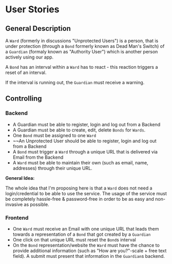# User Stories

## General Description

A `Ward` (formerly in discussions "Unprotected Users") is a person, that is under protection (through a `Bond` formerly known as Dead Man's Switch) of a `Guardian` (formaly known as "Authority User") which is another person actively using our app.

A `Bond` has an interval within a `Ward` has to react - this reaction triggers a reset of an interval.

If the interval is running out, the `Guardian` must receive a warning. 

## Controlling

### Backend

* A Guardian must be able to register, login and log out from a Backend
* A Guardian must be able to create, edit, delete `Bonds` for `Wards`.
* One `Bond` must be assigned to one `Ward`
* ~~An Unprotected User should be able to register, login and log out from a Backend
* A `Bond` must trigger a `Ward` through a unique URL that is delivered via Email from the Backend
* A `Ward` must be able to maintain their own (such as email, name, addresses) through their unique URL.

**General Idea:**

The whole idea that I'm proposing here is that a `Ward` does not need a
login/credential to be able to use the service. The usage of the service must
be completely hassle-free & password-free in order to be as easy and
non-invasive as possible.

### Frontend

* One `Ward` must receive an Email with one unique URL that leads them towards a representation of a `Bond` that got created by a `Guardian`
* One click on that unique URL must reset the `Bond`s interval
* On the `Bond` representation/website the `Ward` must have the chance to provide additional information (such as "How are you?"-scale + free text field). A submit must present that information in the `Guardian`s backend. 

